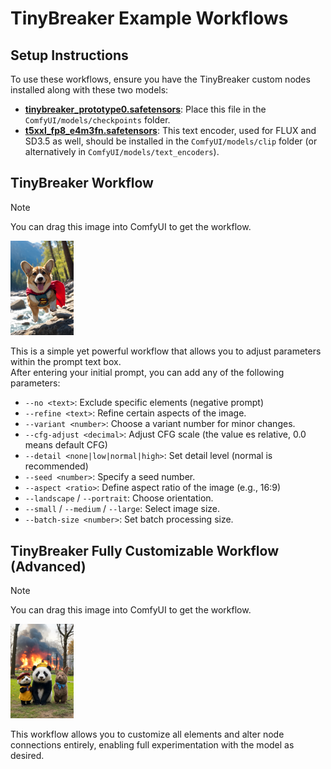 # TinyBreaker Example Workflows

## Setup Instructions

To use these workflows, ensure you have the TinyBreaker custom nodes installed along with these two models:

- **[tinybreaker_prototype0.safetensors](https://civitai.com/models/1213728)**: Place this file in the `ComfyUI/models/checkpoints` folder.
- **[t5xxl_fp8_e4m3fn.safetensors](https://huggingface.co/Comfy-Org/stable-diffusion-3.5-fp8/blob/main/text_encoders/t5xxl_fp8_e4m3fn.safetensors)**: This text encoder, used for FLUX and SD3.5 as well, should be installed in the `ComfyUI/models/clip` folder (or alternatively in `ComfyUI/models/text_encoders`).


## TinyBreaker Workflow

> [!NOTE]
> You can drag this image into ComfyUI to get the workflow.

<img src="tinybreaker_example.png" width="20%">

This is a simple yet powerful workflow that allows you to adjust parameters within the prompt text box.  
After entering your initial prompt, you can add any of the following parameters:

- `--no <text>`: Exclude specific elements (negative prompt)
- `--refine <text>`: Refine certain aspects of the image.
- `--variant <number>`: Choose a variant number for minor changes.
- `--cfg-adjust <decimal>`: Adjust CFG scale (the value es relative, 0.0 means default CFG)
- `--detail <none|low|normal|high>`: Set detail level (normal is recommended)
- `--seed <number>`: Specify a seed number.
- `--aspect <ratio>`: Define aspect ratio of the image (e.g., 16:9)
- `--landscape` / `--portrait`: Choose orientation.
- `--small` / `--medium` / `--large`: Select image size.
- `--batch-size <number>`: Set batch processing size.


## TinyBreaker Fully Customizable Workflow (Advanced)

> [!NOTE]
> You can drag this image into ComfyUI to get the workflow.

<img src="tinybreaker_fully_customizable_example.png" width="20%">

This workflow allows you to customize all elements and alter node connections entirely, enabling full experimentation with the model as desired.
